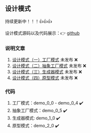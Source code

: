 ## 设计模式

持续更新中！！！👍👍👍

设计模式源码以及代码展示：👉 [github](https://github.com/zero028/design-pattern)


### 说明文章 
1. [设计模式（一）工厂模式](https://blog.csdn.net/qq_41929184/article/details/117955365)  未发布 ❌
2. [设计模式（二）抽象工厂模式](https://blog.csdn.net/qq_41929184/article/details/118338143) 未发布 ❌ 
3. [设计模式（三）生成器模式](https://blog.csdn.net/qq_41929184/article/details/118357585) 未发布 ❌
4. [设计模式（四）原型模式](https://blog.csdn.net/qq_41929184/article/details/118366444) 未发布 ❌

### 代码
1. 工厂模式：demo_0_0 - demo_0_4 ✔️
2. 抽象工厂模式：demo_0_5 ✔️
3. 生成器模式: demo_1_0 ✔️
4. 原型模式：demo_2_0 ✔️
